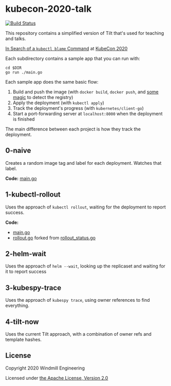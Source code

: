 # kubecon-2020-talk

[![Build Status](https://circleci.com/gh/tilt-dev/kubecon-2020-talk/tree/main.svg?style=shield)](https://circleci.com/gh/tilt-dev/kubecon-2020-talk)

This repository contains a simplified version of Tilt that's used for teaching and talks.

[In Search of a `kubectl blame` Command](https://sched.co/ekAv) at [KubeCon 2020](https://events.linuxfoundation.org/kubecon-cloudnativecon-north-america/)

Each subdirectory contains a sample app that you can run with:

```
cd $DIR
go run ./main.go
```

Each sample app does the same basic flow:

1) Build and push the image (with `docker build`, `docker push`, and [some magic](https://github.com/tilt-dev/localregistry-go) to detect the registry)
2) Apply the deployment (with `kubectl apply`)
3) Track the deployment's progress (with `kubernetes/client-go`)
4) Start a port-forwarding server at `localhost:8000` when the deployment is finished

The main difference between each project is how they track the deployment.

## 0-naive

Creates a random image tag and label for each deployment. Watches that label.

**Code:** [main.go](0-naive/main.go)

## 1-kubectl-rollout

Uses the approach of `kubectl rollout`, waiting for the deployment to report success.

**Code:** 
- [main.go](1-kubectl-rollout/main.go)
- [rollout.go](1-kubectl-rollout/rollout/rollout.go) forked from [rollout_status.go](https://github.com/kubernetes/kubectl/blob/master/pkg/cmd/rollout/rollout_status.go)

## 2-helm-wait

Uses the approach of `helm --wait`, looking up the replicaset and waiting for it to report success

## 3-kubespy-trace

Uses the approach of `kubespy trace`, using owner references to find everything.

## 4-tilt-now

Uses the current Tilt approach, with a combination of owner refs and template hashes.

## License

Copyright 2020 Windmill Engineering

Licensed under [the Apache License, Version 2.0](LICENSE)
